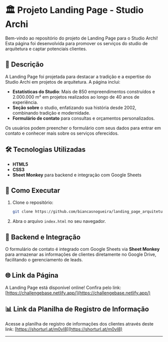 # 🏛️ Projeto Landing Page - Studio Archi

Bem-vindo ao repositório do projeto de Landing Page para o Studio Archi! Esta página foi desenvolvida para promover os serviços do studio de arquitetura e captar potenciais clientes.

## 📄 Descrição

A Landing Page foi projetada para destacar a tradição e a expertise do Studio Archi em projetos de arquitetura. A página inclui:

- **Estatísticas do Studio**: Mais de 850 empreendimentos construídos e 2.000.000 m² em projetos realizados ao longo de 40 anos de experiência.
- **Seção sobre** o studio, enfatizando sua história desde 2002, combinando tradição e modernidade.
- **Formulário de contato** para consultas e orçamentos personalizados.

Os usuários podem preencher o formulário com seus dados para entrar em contato e conhecer mais sobre os serviços oferecidos.

## 🛠 Tecnologias Utilizadas

- **HTML5**
- **CSS3**
- **Sheet Monkey** para backend e integração com Google Sheets

## 🚀 Como Executar

1. Clone o repositório:
    ```bash
    git clone https://github.com/biancasnogueira/landing_page_arquitetura.git
    ```
2. Abra o arquivo `index.html` no seu navegador.

## 🔗 Backend e Integração

O formulário de contato é integrado com Google Sheets via **Sheet Monkey** para armazenar as informações de clientes diretamente no Google Drive, facilitando o gerenciamento de leads.

## 🌐 Link da Página

A Landing Page está disponível online! Confira pelo link: [https://challengebase.netlify.app/](https://challengebase.netlify.app/)

## 📊 Link da Planilha de Registro de Informação

Acesse a planilha de registro de informações dos clientes através deste link: [https://shorturl.at/m0vI8](https://shorturl.at/m0vI8)

---
